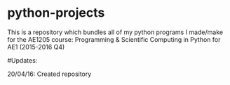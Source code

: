 # python-projects
This is a repository which bundles all of my python programs I made/make for the AE1205 course: Programming & Scientific Computing in Python for AE1 (2015-2016 Q4)

#Updates:

20/04/16: Created repository
